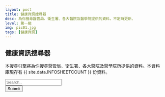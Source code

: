 ```yaml
---
layout: post
title: 健康資訊搜尋器
desc: 為你搜尋醫管局、衛生署、各大醫院及醫學院提供的資料。不定時更新。
level: 第一級
img: pic01.jpg
tags: [健康資訊]
---
```


<script src="https://cdnjs.cloudflare.com/ajax/libs/jquery/3.3.1/jquery.min.js"></script>
<script src="https://cdnjs.cloudflare.com/ajax/libs/corejs-typeahead/1.2.1/typeahead.bundle.js"></script>

## 健康資訊搜尋器
本搜尋引擎將為你搜尋醫管局、衛生署、各大醫院及醫學院所提供的資料。本資料庫現存有 {{ site.data.INFOSHEETCOUNT }} 份資料。

<div class="total_data">
</div>
<form id="search_form">
	<div id="bloodhound">
		<input class="typeahead" type="text" id="selector"  placeholder="Search..">
	</div>
	<input type="submit" id="submit">
</form>	
<div class="result_count"></div>
<div class="result_link">
</div>

<script>
    function base64toImg(base64){
        return "<img src='data:image/png;base64,"+base64.replace(/["']/g, "")+"'>";
    }
    function updateChart(response) {
	if (!response.rows){
     	 $('div.result_count').empty();
         $('div.result_count').text("We have found no results.");
	  return;
	}
      console.log(response.rows);
      $('div.result_link').empty();
      $('div.result_count').empty();
      $('div.result_count').text("We have found " + response.rows.length + " results.");
      for (var i=0; i<response.rows.length; i++){
         $('div.result_link').append(
            "<a href='"+response.rows[i][0]+"'>"+
            "<p>"+response.rows[i][0]+"</p>"+
            "<p>"+response.rows[i][2]+"</p>"+
            base64toImg(response.rows[i][1])+
            "</a>"                                
         );
      }
    }
    // search function
    $('#search_form').on('submit', function(e) { //use on if jQuery 1.7+
        e.preventDefault();
	
        var query = $('#selector').val();

	$.ajax({
	    url: "https://script.google.com/macros/s/AKfycbzr0R-IGH3xbXPcIs81BF1q_oe_6SQ34t7F1GpZxsXMykTlXA/exec?q=" + query,

	    // The name of the callback parameter, as specified by the YQL service
	    jsonpCallback: 'callback',

	    // Tell jQuery we're expecting JSONP
	    dataType: "jsonp",

	    // Work with the response
	    success: updateChart
	});		
        $('div.result_link').text("Loading...");		    
    });	

var nameArray = [].concat({{ site.data.INFOSHEETNAMES | jsonify }});
var names = new Bloodhound({
  datumTokenizer: Bloodhound.tokenizers.whitespace,
  queryTokenizer: Bloodhound.tokenizers.whitespace,
  local: nameArray
});

$('#bloodhound .typeahead').typeahead({
  hint: true,
  highlight: true,
  minLength: 2
},
{
  name: 'names',
  source: names
});
</script>

